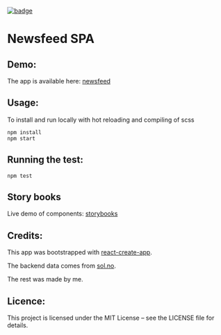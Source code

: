 [![badge]][travis]
# Newsfeed SPA

## Demo:
The app is available here: [newsfeed]

## Usage:
To install and run locally with hot reloading and compiling of scss

    npm install
    npm start

## Running the test:

    npm test

## Story books
Live demo of components: [storybooks]

## Credits:
This app was bootstrapped with [react-create-app].

The backend data comes from [sol.no].

The rest was made by me.

## Licence:
This project is licensed under the MIT License – see the LICENSE file for details.


[storybooks]: https://sol-feed.surge.sh/
[newsfeed]: https://haakenlid.github.io/newsfeed/
[react-create-app]: https://github.com/facebook/create-react-app
[sol.no]: https://sol.no
[badge]: https://travis-ci.org/haakenlid/newsfeed.svg?branch=master
[travis]: https://travis-ci.org/haakenlid/newsfeed
